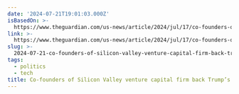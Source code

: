 ```yaml
---
date: '2024-07-21T19:01:03.000Z'
isBasedOn: >-
  https://www.theguardian.com/us-news/article/2024/jul/17/co-founders-of-silicon-valley-venture-capital-firm-back-trump-presidential-bid?CMP=Share_AndroidApp_Other
link: >-
  https://www.theguardian.com/us-news/article/2024/jul/17/co-founders-of-silicon-valley-venture-capital-firm-back-trump-presidential-bid?CMP=Share_AndroidApp_Other
slug: >-
  2024-07-21-co-founders-of-silicon-valley-venture-capital-firm-back-trumps-presidentia
tags:
  - politics
  - tech
title: Co-founders of Silicon Valley venture capital firm back Trump’s presidentia
---
```

 
